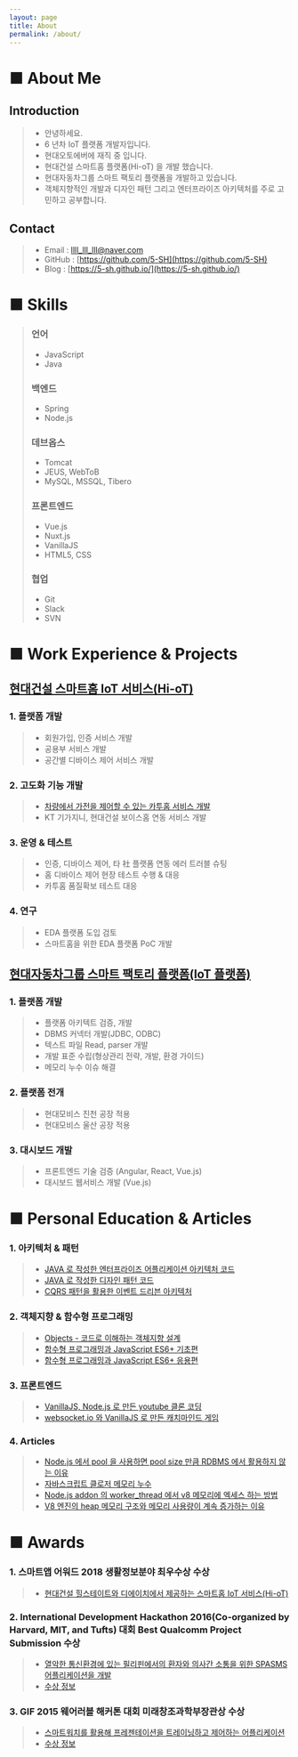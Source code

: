 ```yaml
---
layout: page
title: About
permalink: /about/
---
```


# ■ About Me
## Introduction
>   - 안녕하세요.
>   - 6 년차 IoT 플랫폼 개발자입니다.
>   - 현대오토에버에 재직 중 입니다.
>   - 현대건설 스마트홈 플랫폼(Hi-oT) 을 개발 했습니다.
>   - 현대자동차그룹 스마트 팩토리 플랫폼을 개발하고 있습니다.
>   - 객체지향적인 개발과 디자인 패턴 그리고 엔터프라이즈 아키텍처를 주로 고민하고 공부합니다.

## Contact 
>   - Email :  llll_lll_lll@naver.com
>   - GitHub : [https://github.com/5-SH](https://github.com/5-SH)
>   - Blog : [https://5-sh.github.io/](https://5-sh.github.io/)   

# ■ Skills
> ### 언어
>   - JavaScript
>   - Java
> 
> ### 백엔드
>   - Spring
>   - Node.js
> 
> ### 데브옵스  
>   - Tomcat
>   - JEUS, WebToB
>   - MySQL, MSSQL, Tibero
> 
> ### 프론트엔드
>   - Vue.js
>   - Nuxt.js
>   - VanillaJS
>   - HTML5, CSS
> 
> ### 협업
>   - Git
>   - Slack
>   - SVN

# ■ Work Experience & Projects
## [현대건설 스마트홈 IoT 서비스(Hi-oT)](https://www.hyundai.co.kr/TechInnovation/Etc/Hiot.hub   )
### 1. 플랫폼 개발
>  - 회원가입, 인증 서비스 개발
>  - 공용부 서비스 개발
>  - 공간별 디바이스 제어 서비스 개발

### 2. 고도화 기능 개발
>  - [차량에서 가전을 제어할 수 있는 카투홈 서비스 개발](https://www.hyundai.com/kr/ko/customer-service/bluelink/bluelink-service/smart-control/car-to-home)
>  - KT 기가지니, 현대건설 보이스홈 연동 서비스 개발

### 3. 운영 & 테스트
>  - 인증, 디바이스 제어, 타 社 플랫폼 연동 에러 트러블 슈팅
>  - 홈 디바이스 제어 현장 테스트 수행 & 대응
>  - 카투홈 품질확보 테스트 대응

### 4. 연구
>  - EDA 플랫폼 도입 검토
>  - 스마트홈을 위한 EDA 플랫폼 PoC 개발

## [현대자동차그룹 스마트 팩토리 플랫폼(IoT 플랫폼)](https://www.hyundai-autoever.com/kor/business-area/digital-transformation/smart-factory/contents.do?cntnSeq=352)
### 1. 플랫폼 개발
>  - 플랫폼 아키텍트 검증, 개발
>  - DBMS 커넥터 개발(JDBC, ODBC)
>  - 텍스트 파일 Read, parser 개발
>  - 개발 표준 수립(형상관리 전략, 개발, 환경 가이드)
>  - 메모리 누수 이슈 해결

### 2. 플랫폼 전개
>  - 현대모비스 진천 공장 적용
>  - 현대모비스 울산 공장 적용

### 3. 대시보드 개발
>  - 프론트엔드 기술 검증 (Angular, React, Vue.js)
>  - 대시보드 웹서비스 개발 (Vue.js)

# ■ Personal Education & Articles
### 1. 아키텍처 & 패턴
>   - [JAVA 로 작성한 엔터프라이즈 어플리케이션 아키텍처 코드](https://github.com/5-SH/Enterprise_Application_Architecture)
>   - [JAVA 로 작성한 디자인 패턴 코드](https://github.com/5-SH/design_pattern_java)
>   - [CQRS 패턴을 활용한 이벤트 드리븐 아키텍처](https://github.com/5-SH/java_cqrs)
 
### 2. 객체지향 & 함수형 프로그래밍
>   - [Objects - 코드로 이해하는 객체지향 설계](https://github.com/5-SH/Objects)
>   - [함수형 프로그래밍과 JavaScript ES6+ 기초편](https://github.com/5-SH/Objects)
>   - [함수형 프로그래밍과 JavaScript ES6+ 응용편](https://github.com/5-SH/functional_promgramming_application)
 
### 3. 프론트엔드
>   - [VanillaJS, Node.js 로 만든 youtube 클론 코딩](https://github.com/5-SH/wetube)
>   - [websocket.io 와 VanillaJS 로 만든 캐치마인드 게임](https://github.com/5-SH/guess-mine)
 
### 4. Articles
>   - [Node.js 에서 pool 을 사용하면 pool size 만큼 RDBMS 에서 활용하지 않는 이유](https://5-sh.github.io/nodejs/2021/06/23/unixODBC-pool-nodejs-session-pool.html)
>   - [자바스크립트 클로저 메모리 누수](https://5-sh.github.io/javascript/2021/04/27/javascript-closure-memory-leak.html)
>   - [Node.js addon 의 worker_thread 에서 v8 메모리에 엑세스 하는 방법](https://5-sh.github.io/nodejs/2021/07/16/how-not-to-access-nodejs-from-c-worker-thread.html)
>   - [V8 엔진의 heap 메모리 구조와 메모리 사용량이 계속 증가하는 이유](https://5-sh.github.io/nodejs/2021/05/13/v8-heap-memory-and-why-memory-usage-keep-on-growing.html)

# ■ Awards
### 1. 스마트앱 어워드 2018 생활정보분야 최우수상 수상
> - [현대건설 힐스테이트와 디에이치에서 제공하는 스마트홈 IoT 서비스(Hi-oT)](http://www.i-award.or.kr/smart/prize/2018/Awarded02.aspx)

### 2. International Development Hackathon 2016(Co-organized by Harvard, MIT, and Tufts) 대회 Best Qualcomm Project Submission 수상
> - [열악한 통신환경에 있는 필리핀에서의 환자와 의사간 소통을 위한 SPASMS 어플리케이션을 개발](https://devpost.com/software/idhack2016-9nb7rk)
> - [수상 정보](http://his.pusan.ac.kr/bbs/cse/2609/569240/artclView.do)

### 3. GIF 2015 웨어러블 해커톤 대회 미래창조과학부장관상 수상   
> - [스마트워치를 활용해 프레젠테이션을 트레이닝하고 제어하는 어플리케이션](https://github.com/5-SH/PREZENTAINER)
> - [수상 정보](https://pnu.edu/kor/CMS/Board/Board.do?mCode=MN109&page=27&mgr_seq=12&mode=view&mgr_seq=12&board_seq=331918)

